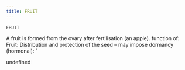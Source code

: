 ```yaml
---
title: FRUIT
---
```

`FRUIT`

A fruit is formed from the ovary after fertilisation (an apple).  function of:
Fruit:
Distribution and protection of the seed – may impose dormancy (hormonal):
`

undefined